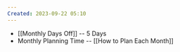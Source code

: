 ```yaml
---
Created: 2023-09-22 05:10
---
```

- [[Monthly Days Off]] -- 5 Days
- Monthly Planning Time -- [[How to Plan Each Month]]